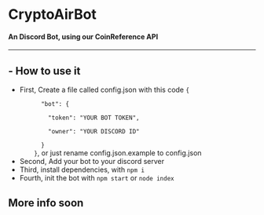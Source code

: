 # CryptoAirBot
<h4>An Discord Bot, using our CoinReference API</h4>
<hr>
<h2>- How to use it</h2>
<ul>
  <li>First, Create a file called config.json with this code <code>{<br>
      "bot": {<br>
        "token": "YOUR BOT TOKEN", <br>
        "owner": "YOUR DISCORD ID"<br>
      }
    }</code>, or just rename config.json.example to config.json</li>
  <li>Second, Add your bot to your discord server</li>
  <li>Third, install dependencies, with <code>npm i</code></li>
  <li>Fourth, init the bot with <code>npm start</code> or <code>node index</code>
</ul>

## More info soon

